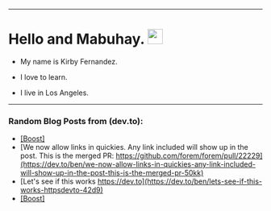 
<img src="https://komarev.com/ghpvc/?username=kirbygit&style=flat-square&color=blue" alt=""/>

---
<h1>
  Hello and Mabuhay.
  <img src="https://media.giphy.com/media/hvRJCLFzcasrR4ia7z/giphy.gif" width="30px"/>
</h1>

- My name is Kirby Fernandez.

- I love to learn.

- I live in Los Angeles.

---

### Random Blog Posts from (dev.to):
<!-- BLOG-POST-LIST:START -->
- [[Boost]](https://dev.to/ben/-3poc)
- [We now allow links in quickies. Any link included will show up in the post. This is the merged PR: https://github.com/forem/forem/pull/22229](https://dev.to/ben/we-now-allow-links-in-quickies-any-link-included-will-show-up-in-the-post-this-is-the-merged-pr-50kk)
- [Let&#39;s see if this works https://dev.to](https://dev.to/ben/lets-see-if-this-works-httpsdevto-42d9)
- [[Boost]](https://dev.to/ben/-2hcm)
<!-- BLOG-POST-LIST:END -->
